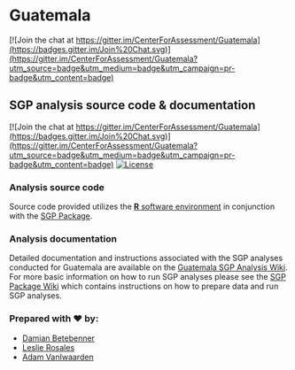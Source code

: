 Guatemala
=========

[![Join the chat at https://gitter.im/CenterForAssessment/Guatemala](https://badges.gitter.im/Join%20Chat.svg)](https://gitter.im/CenterForAssessment/Guatemala?utm_source=badge&utm_medium=badge&utm_campaign=pr-badge&utm_content=badge)

SGP analysis source code & documentation
-----------------------------------------

[![Join the chat at https://gitter.im/CenterForAssessment/Guatemala](https://badges.gitter.im/Join%20Chat.svg)](https://gitter.im/CenterForAssessment/Guatemala?utm_source=badge&utm_medium=badge&utm_campaign=pr-badge&utm_content=badge) [![License](http://img.shields.io/badge/license-GPL%203-brightgreen.svg?style=flat)](https://github.com/CenterForAssessment/Guatemala/blob/master/LICENSE.md)

### Analysis source code

Source code provided utilizes the [**R** software environment](http://cran.r-project.org/) in conjunction with the [SGP Package](https://github.com/CenterForAssessment/SGP).

### Analysis documentation

Detailed documentation and instructions associated with the SGP analyses conducted for Guatemala are available on the [Guatemala SGP Analysis Wiki](https://github.com/CenterForAssessment/Guatemala/wiki). 
For more basic information on how to run SGP analyses please see the [SGP Package Wiki](https://github.com/CenterForAssessment/SGP/wiki/Home) which contains instructions on how to 
prepare data and run SGP analyses.

### Prepared with :heart: by:

* [Damian Betebenner](https://github.com/dbetebenner)
* [Leslie Rosales](https://github.com/lr236007)
* [Adam VanIwaarden](https://github.com/adamvi)

